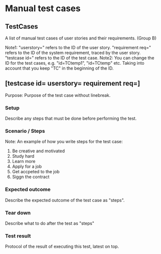 # Manual test cases 

## TestCases

A list of manual test cases of user stories and their requirements. (Group B)

Note1: "userstory=" refers to the ID of the user story. "requirement req=" refers to the ID of the system requirement, traced by the user story. "testcase id=" refers to the ID of the test case.
Note2: You can change the ID for the test cases, e.g. "id=TCtemp1", "id=TCtemp" etc. Taking into account that you keep "TC" in the beginning of the ID.

## [testcase id= userstory= requirement req=]

Purpose: Purpose of the test case without linebreak.

### Setup

Describe any steps that must be done before performing the test.

### Scenario / Steps

Note: An example of how you write steps for the test case:

1. Be creative and motivated
2. Study hard
3. Learn more
4. Apply for a job
5. Get accpeted to  the  job
6. Siggn the contract


### Expected outcome

Describe the expected outcome of the test case as "steps".

### Tear down

Describe what to do after the test as "steps"

### Test result

Protocol of the result of executing this test, latest on top.
